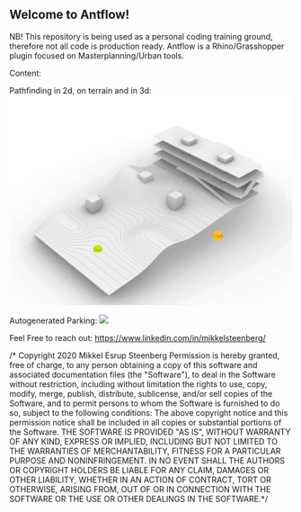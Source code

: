 Welcome to Antflow!
------ 

NB! This repository is being used as a personal coding training ground, therefore not all code is production ready.
Antflow is a Rhino/Grasshopper plugin focused on Masterplanning/Urban tools.

Content:

Pathfinding in 2d, on terrain and in 3d:
![](ShortWalk3D.gif)

Autogenerated Parking:
![](Parking.gif)


Feel Free to reach out:
https://www.linkedin.com/in/mikkelsteenberg/



/* Copyright 2020 Mikkel Esrup Steenberg 
Permission is hereby granted, free of charge, to any person obtaining a copy of this software and associated documentation files (the "Software"), 
to deal in the Software without restriction, including without limitation the rights to use, 
copy, modify, merge, publish, distribute, sublicense, and/or sell copies of the Software, 
and to permit persons to whom the Software is furnished to do so, subject to the following conditions:
The above copyright notice and this permission notice shall be included in all copies or substantial portions of the Software.
THE SOFTWARE IS PROVIDED "AS IS", WITHOUT WARRANTY OF ANY KIND, EXPRESS OR IMPLIED, 
INCLUDING BUT NOT LIMITED TO THE WARRANTIES OF MERCHANTABILITY, FITNESS FOR A PARTICULAR PURPOSE AND NONINFRINGEMENT. 
IN NO EVENT SHALL THE AUTHORS OR COPYRIGHT HOLDERS BE LIABLE FOR ANY CLAIM, DAMAGES OR OTHER LIABILITY, 
WHETHER IN AN ACTION OF CONTRACT, TORT OR OTHERWISE, ARISING FROM, 
OUT OF OR IN CONNECTION WITH THE SOFTWARE OR THE USE OR OTHER DEALINGS IN THE SOFTWARE.*/
